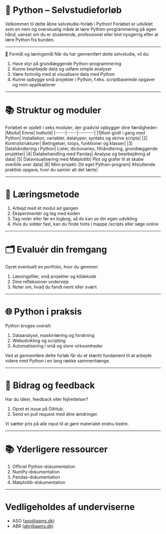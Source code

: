 # 🐍 Python – Selvstudieforløb
Velkommen til dette åbne selvstudie-forløb i Python! Forløbet er udviklet som en nem og overskuelig måde at lære Python-programmering på egen hånd, uanset om du er studerende, professionel eller blot nysgerrig efter at lære Python fra bunden.

---

🎯 Formål og læringsmål
Når du har gennemført dette selvstudie, vil du:
1. Have styr på grundlæggende Python-programmering
2. Kunne bearbejde data og udføre simple analyser
3. Være fortrolig med at visualisere data med Python
4. Kunne opbygge små projekter i Python, f.eks. scriptbaserede opgaver og mini-applikationer

---

# 📚 Struktur og moduler
Forløbet er opdelt i seks moduler, der gradvist opbygger dine færdigheder:
|Modul|	Emne|	Indhold|
|-----|-----|--------|
|1|Kom godt i gang med Python|	Installation, variabler, datatyper, syntaks og skrive scripts|
|2|	Kontrolstrukturer|	Betingelser, loops, funktioner og klasser|
|3|	Datahåndtering i Python|	Lister, dictionaries, filhåndtering, grundlæggende projekter|
|4|	Databehandling med Pandas|	Analyse og bearbejdning af data|
|5|	Datavisualisering med Matplotlib|	Plot og grafer til at skabe overblik over data|
|6|	Mini-projekt: Dit eget Python-program|	Afsluttende praktisk opgave, hvor du samler alt det lærte|

---

# 📖 Læringsmetode
1. Arbejd med ét modul ad gangen
2. Eksperimentér og leg med koden
3. Tag noter eller før en logbog, så du kan se din egen udvikling
4. Hvis du sidder fast, kan du finde hints i mappe /scripts eller søge online

---

# 🗂️ Evaluér din fremgang
Opret eventuelt en portfolio, hvor du gemmer:
1. Løsningsfiler, små projekter og kildekode
2. Dine refleksioner undervejs
3. Noter om, hvad du fandt nemt eller svært

---

# 🌐 Python i praksis
Python bruges overalt:
1. Dataanalyse, maskinlæring og forskning
2. Webudvikling og scripting
3. Automatisering i små og store virksomheder

Ved at gennemføre dette forløb får du et stærkt fundament til at arbejde videre med Python i en lang række sammenhænge.

---

# 🤝 Bidrag og feedback
Har du idéer, feedback eller fejlrettelser?
1. Opret et issue på GitHub.
2. Send en pull request med dine ændringer.

Vi sætter pris på alle input til at gøre materialet endnu bedre.

---

# 📚 Yderligere ressourcer
1. Officiel Python-dokumentation
2. NumPy-dokumentation
3. Pandas-dokumentation
4. Matplotlib-dokumentation
   
---

# Vedligeholdes af underviserne
- ASO (aso@aams.dk)
- ABR (abr@aams.dk)
